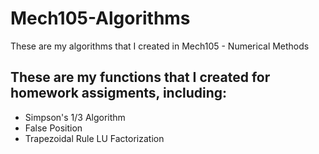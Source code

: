 # Mech105-Algorithms
These are my algorithms that I created in Mech105 - Numerical Methods

## These are my functions that I created for homework assigments, including:
* Simpson's 1/3 Algorithm
* False Position
* Trapezoidal Rule LU Factorization
